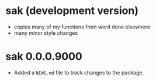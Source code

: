 # sak (development version)
* copies many of my functions from word done elsewhere
* many minor style changes


# sak 0.0.0.9000

* Added a `NEWS.md` file to track changes to the package.
